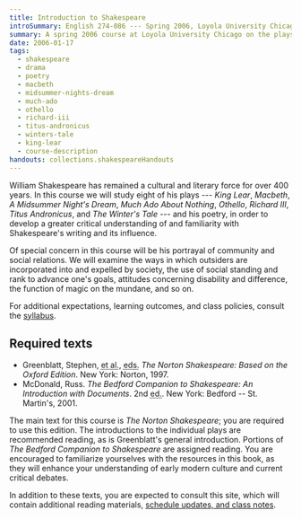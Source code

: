 ```yaml
---
title: Introduction to Shakespeare
introSummary: English 274-086 --- Spring 2006, Loyola University Chicago
summary: A spring 2006 course at Loyola University Chicago on the plays and poems of William Shakespeare
date: 2006-01-17
tags:
  - shakespeare
  - drama
  - poetry
  - macbeth
  - midsummer-nights-dream
  - much-ado
  - othello
  - richard-iii
  - titus-andronicus
  - winters-tale
  - king-lear
  - course-description
handouts: collections.shakespeareHandouts
---
```


William Shakespeare has remained a cultural and literary force for over 400 years. In this course we will study eight of his plays --- <cite>King Lear</cite>, <cite>Macbeth</cite>, <cite>A Midsummer Night's Dream</cite>, <cite>Much Ado About Nothing</cite>, <cite>Othello</cite>, <cite>Richard III</cite>, <cite>Titus Andronicus</cite>, and <cite>The Winter's Tale</cite> --- and his poetry, in order to develop a greater critical understanding of and familiarity with Shakespeare's writing and its influence.

Of special concern in this course will be his portrayal of community and social relations. We will examine the ways in which outsiders are incorporated into and expelled by society, the use of social standing and rank to advance one's goals, attitudes concerning disability and difference, the function of magic on the mundane, and so on.

For additional expectations, learning outcomes, and class policies, consult the [syllabus](./syllabus).

## Required texts

* Greenblatt, Stephen, <abbr title="and others">et al.</abbr>, <abbr title="editors">eds.</abbr> <cite>The Norton Shakespeare: Based on the Oxford Edition</cite>. New York: Norton, 1997.
* McDonald, Russ. <cite>The Bedford Companion to Shakespeare: An Introduction with Documents</cite>. 2nd <abbr title="edition">ed.</abbr>. New York: Bedford -- St. Martin's, 2001.

The main text for this course is <cite>The Norton Shakespeare</cite>; you are required to use this edition. The introductions to the individual plays are recommended reading, as is Greenblatt's general introduction. Portions of <cite>The Bedford Companion to Shakespeare</cite> are assigned reading. You are encouraged to familiarize yourselves with the resources in this book, as they will enhance your understanding of early modern culture and current critical debates.

In addition to these texts, you are expected to consult this site, which will contain additional reading materials, [schedule updates, and class notes](./schedule).

<!-- "Additional materials": Include notes tagged `shakespeare` and `class-handout` -->
